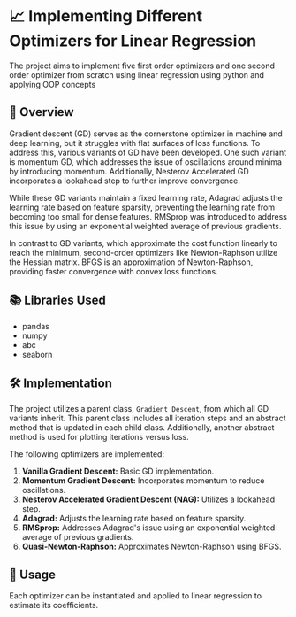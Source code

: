 # 📈 Implementing Different Optimizers for Linear Regression

The project aims to implement five first order optimizers and one second order optimizer from scratch using linear regression using python and applying OOP concepts

## 🚀 Overview

Gradient descent (GD) serves as the cornerstone optimizer in machine and deep learning, but it struggles with flat surfaces of loss functions. To address this, various variants of GD have been developed. One such variant is momentum GD, which addresses the issue of oscillations around minima by introducing momentum. Additionally, Nesterov Accelerated GD incorporates a lookahead step to further improve convergence.

While these GD variants maintain a fixed learning rate, Adagrad adjusts the learning rate based on feature sparsity, preventing the learning rate from becoming too small for dense features. RMSprop was introduced to address this issue by using an exponential weighted average of previous gradients.

In contrast to GD variants, which approximate the cost function linearly to reach the minimum, second-order optimizers like Newton-Raphson utilize the Hessian matrix. BFGS is an approximation of Newton-Raphson, providing faster convergence with convex loss functions.

## 📚 Libraries Used

- pandas
- numpy
- abc
- seaborn

## 🛠️ Implementation

The project utilizes a parent class, `Gradient_Descent`, from which all GD variants inherit. This parent class includes all iteration steps and an abstract method that is updated in each child class. Additionally, another abstract method is used for plotting iterations versus loss.

The following optimizers are implemented:

1. **Vanilla Gradient Descent:** Basic GD implementation.
2. **Momentum Gradient Descent:** Incorporates momentum to reduce oscillations.
3. **Nesterov Accelerated Gradient Descent (NAG):** Utilizes a lookahead step.
4. **Adagrad:** Adjusts the learning rate based on feature sparsity.
5. **RMSprop:** Addresses Adagrad's issue using an exponential weighted average of previous gradients.
6. **Quasi-Newton-Raphson:** Approximates Newton-Raphson using BFGS.

## 🚀 Usage

Each optimizer can be instantiated and applied to linear regression to estimate its coefficients.
